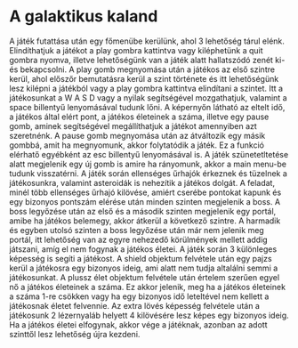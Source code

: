 # A galaktikus kaland

A játék futattása után egy főmenübe kerülünk, ahol 3 lehetőség tárul elénk. Elindíthatjuk a játékot a play gombra kattintva vagy kiléphetünk a quit gombra nyomva, illetve lehetőségünk van a játék alatt hallatszódó zenét ki- és bekapcsolni. 
A play gomb megnyomása után a játékos az első szintre kerül, ahol előszőr bemutatásra kerül a szint története és itt lehetőségünk lesz kilépni a játékból vagy a play gombra kattintva elindítani a szintet.
Itt a játékosunkat a W A S D vagy a nyilak segítségével mozgathatjuk, valamint a space billentyű lenyomásával tudunk lőni.
A képernyőn látható az eltelt idő, a játékos által elért pont, a játékos életeinek a száma, illetve egy pause gomb, aminek segítségével megállíthatjuk a játékot amennyiben azt szeretnénk.
A pause gomb megnyomása után az átváltozik egy másik gombbá, amit ha megnyomunk, akkor folytatódik a játék. Ez a funkció elérhatő egyébként az esc billentyű lenyomásával is. A játék szünetetltetése alatt megjelenik egy új gomb is amire ha rányomunk, akkor a main menu-be tudunk visszatérni.
A játék során ellenséges űrhajók érkeznek és tüzelnek a játékosunkra, valamint asteroidák is nehezítik a játékos dolgát. A feladat, minél több ellenséges űrhajó kilövése, amiért cserébe pontokat kapunk és egy bizonyos pontszám elérése után minden szinten megjelenik a boss.
A boss legyőzése után az első és a második szinten megjelenik egy portál, amibe ha játékos belemegy, akkor átkerül a következő szintre. A harmadik és egyben utolsó szinten a boss legyőzése után már nem jelenik meg portál, itt lehetőség van az egyre nehezedő körülmények mellett addig játszani, amíg el nem fogynak a játékos életei.
A játék során 3 különleges képesség is segíti a játékost. A shield objektum felvétele után egy pajzs kerül a játékosra egy bizonyos ideig, ami alatt nem tudja altalálni semmi a játékosunkat. A plussz élet objektum felvétele után értelem szerűen egyel nő a játékos életeinek a száma. Ez akkor jelenik, meg ha a játékos életeinek a száma 1-re csökken vagy ha egy bizonyos idő leteltével nem kellett a játékosnak életet felvennie. Az extra lövés képesség felvétele után a játékosunk 2 lézernyaláb helyett 4 kilövésére lesz képes egy bizonyos ideig.
Ha a játékos életei elfogynak, akkor vége a játéknak, azonban az adott szinttől lesz lehetőség újra kezdeni.

